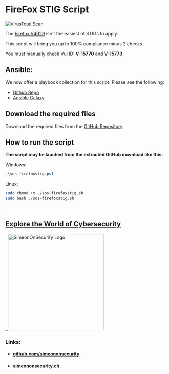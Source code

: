 # FireFox STIG Script

[![VirusTotal Scan](https://github.com/simeononsecurity/FireFox-STIG-Script/actions/workflows/virustotal.yml/badge.svg)](https://github.com/simeononsecurity/FireFox-STIG-Script/actions/workflows/virustotal.yml)

The [Firefox V4R29](https://dl.dod.cyber.mil/wp-content/uploads/stigs/zip/U_MOZ_FireFox_V4R29_STIG.zip) isn't the easiest of STIGs to apply. 

This script will bring you up to 100% compliance minus 2 checks.

You must manually check Vul ID: **V-15770** and **V-15773**

## Ansible:
We now offer a playbook collection for this script. Please see the following:
- [Github Repo](https://github.com/simeononsecurity/Windows_STIG_Ansible)
- [Ansible Galaxy](https://galaxy.ansible.com/simeononsecurity/windows_stigs)

## Download the required files

Download the required files from the [GitHub Repository](https://github.com/simeononsecurity/FireFox-STIG-Script)

## How to run the script

**The script may be lauched from the extracted GitHub download like this:**

Windows:
```powershell
.\sos-firefoxstig.ps1
```

Linux:
```bash
sudo chmod +x ./sos-firefoxstig.sh
sudo bash ./sos-firefoxstig.sh
```

<a href="https://simeononsecurity.com" target="_blank" rel="noopener noreferrer">
  <h2>Explore the World of Cybersecurity</h2>
</a>
<a href="https://simeononsecurity.com" target="_blank" rel="noopener noreferrer">
  <img src="https://simeononsecurity.com/img/banner.png" alt="SimeonOnSecurity Logo" width="300" height="300">
</a>

### Links:
- #### [github.com/simeononsecurity](https://github.com/simeononsecurity)
- #### [simeononsecurity.ch](https://simeononsecurity.ch)
